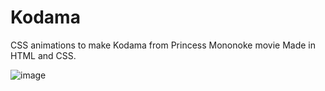 # Kodama
CSS animations to make Kodama from Princess Mononoke movie
Made in HTML and CSS. 

![image](https://github.com/Chennelie/Kodama/assets/15028924/ce401daa-081b-4862-a739-c13c236a0fa1)
